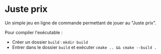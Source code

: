 # Juste prix

Un simple jeu en ligne de commande permettant de jouer au "Juste prix".

Pour compiler l'exécutable :
  - Créer un dossier `build` : `mkdir build`
  - Entrer dans le dossier `build` et exécuter `cmake .. && cmake --build .`
